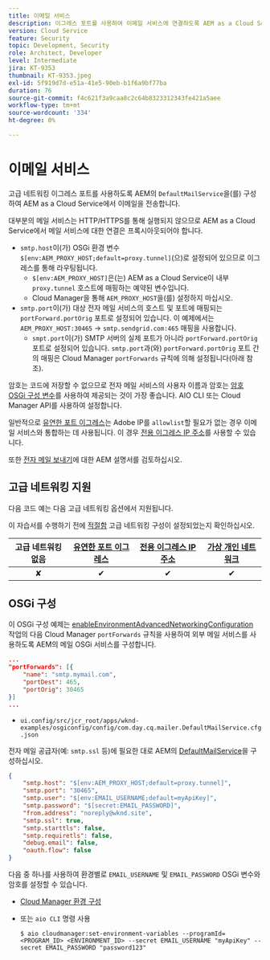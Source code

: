 ```yaml
---
title: 이메일 서비스
description: 이그레스 포트를 사용하여 이메일 서비스에 연결하도록 AEM as a Cloud Service을 구성하는 방법에 대해 알아봅니다.
version: Cloud Service
feature: Security
topic: Development, Security
role: Architect, Developer
level: Intermediate
jira: KT-9353
thumbnail: KT-9353.jpeg
exl-id: 5f919d7d-e51a-41e5-90eb-b1f6a9bf77ba
duration: 76
source-git-commit: f4c621f3a9caa8c2c64b8323312343fe421a5aee
workflow-type: tm+mt
source-wordcount: '334'
ht-degree: 0%

---
```


# 이메일 서비스

고급 네트워킹 이그레스 포트를 사용하도록 AEM의 `DefaultMailService`을(를) 구성하여 AEM as a Cloud Service에서 이메일을 전송합니다.

대부분의 메일 서비스는 HTTP/HTTPS를 통해 실행되지 않으므로 AEM as a Cloud Service에서 메일 서비스에 대한 연결은 프록시아웃되어야 합니다.

+ `smtp.host`이(가) OSGi 환경 변수 `$[env:AEM_PROXY_HOST;default=proxy.tunnel]`(으)로 설정되어 있으므로 이그레스를 통해 라우팅됩니다.
   + `$[env:AEM_PROXY_HOST]`은(는) AEM as a Cloud Service이 내부 `proxy.tunnel` 호스트에 매핑하는 예약된 변수입니다.
   + Cloud Manager을 통해 `AEM_PROXY_HOST`을(를) 설정하지 마십시오.
+ `smtp.port`이(가) 대상 전자 메일 서비스의 호스트 및 포트에 매핑되는 `portForward.portOrig` 포트로 설정되어 있습니다. 이 예제에서는 `AEM_PROXY_HOST:30465` → `smtp.sendgrid.com:465` 매핑을 사용합니다.
   + `smpt.port`이(가) SMTP 서버의 실제 포트가 아니라 `portForward.portOrig` 포트로 설정되어 있습니다. `smtp.port`과(와) `portForward.portOrig` 포트 간의 매핑은 Cloud Manager `portForwards` 규칙에 의해 설정됩니다(아래 참조).

암호는 코드에 저장할 수 없으므로 전자 메일 서비스의 사용자 이름과 암호는 [암호 OSGi 구성 변수](https://experienceleague.adobe.com/docs/experience-manager-cloud-service/implementing/deploying/configuring-osgi.html#secret-configuration-values)를 사용하여 제공되는 것이 가장 좋습니다. AIO CLI 또는 Cloud Manager API를 사용하여 설정합니다.

일반적으로 [유연한 포트 이그레스](../flexible-port-egress.md)는 Adobe IP를 `allowlist`할 필요가 없는 경우 이메일 서비스와 통합하는 데 사용됩니다. 이 경우 [전용 이그레스 IP 주소](../dedicated-egress-ip-address.md)를 사용할 수 있습니다.

또한 [전자 메일 보내기](https://experienceleague.adobe.com/docs/experience-manager-cloud-service/content/implementing/developing/development-guidelines.html#sending-email)에 대한 AEM 설명서를 검토하십시오.

## 고급 네트워킹 지원

다음 코드 예는 다음 고급 네트워킹 옵션에서 지원됩니다.

이 자습서를 수행하기 전에 [적절함](../advanced-networking.md#advanced-networking) 고급 네트워킹 구성이 설정되었는지 확인하십시오.

| 고급 네트워킹 없음 | [유연한 포트 이그레스](../flexible-port-egress.md) | [전용 이그레스 IP 주소](../dedicated-egress-ip-address.md) | [가상 개인 네트워크](../vpn.md) |
|:-----:|:-----:|:------:|:---------:|
| ✘ | ✔ | ✔ | ✔ |

## OSGi 구성

이 OSGi 구성 예제는 [enableEnvironmentAdvancedNetworkingConfiguration](https://www.adobe.io/experience-cloud/cloud-manager/reference/api/#operation/enableEnvironmentAdvancedNetworkingConfiguration) 작업의 다음 Cloud Manager `portForwards` 규칙을 사용하여 외부 메일 서비스를 사용하도록 AEM의 메일 OSGi 서비스를 구성합니다.

```json
...
"portForwards": [{
    "name": "smtp.mymail.com",
    "portDest": 465,
    "portOrig": 30465
}]
...
```

+ `ui.config/src/jcr_root/apps/wknd-examples/osgiconfig/config/com.day.cq.mailer.DefaultMailService.cfg.json`

전자 메일 공급자(예: `smtp.ssl` 등)에 필요한 대로 AEM의 [DefaultMailService](https://experienceleague.adobe.com/docs/experience-manager-cloud-service/content/implementing/developing/development-guidelines.html#sending-email)을 구성하십시오.

```json
{
    "smtp.host": "$[env:AEM_PROXY_HOST;default=proxy.tunnel]",
    "smtp.port": "30465",
    "smtp.user": "$[env:EMAIL_USERNAME;default=myApiKey]",
    "smtp.password": "$[secret:EMAIL_PASSWORD]",
    "from.address": "noreply@wknd.site",
    "smtp.ssl": true,
    "smtp.starttls": false, 
    "smtp.requiretls": false,
    "debug.email": false,
    "oauth.flow": false
}
```

다음 중 하나를 사용하여 환경별로 `EMAIL_USERNAME` 및 `EMAIL_PASSWORD` OSGi 변수와 암호를 설정할 수 있습니다.

+ [Cloud Manager 환경 구성](https://experienceleague.adobe.com/docs/experience-manager-cloud-service/content/implementing/using-cloud-manager/environment-variables.html)
+ 또는 `aio CLI` 명령 사용

  ```shell
  $ aio cloudmanager:set-environment-variables --programId=<PROGRAM_ID> <ENVIRONMENT_ID> --secret EMAIL_USERNAME "myApiKey" --secret EMAIL_PASSWORD "password123"
  ```
